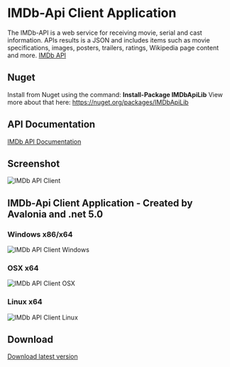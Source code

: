 # IMDb-Api Client Application
The IMDb-API is a web service for receiving movie, serial and cast information. APIs results is a JSON and includes items such as movie specifications, images, posters, trailers, ratings, Wikipedia page content and more. [IMDb API](https://imdb-api.com)

## Nuget
Install from Nuget using the command: **Install-Package IMDbApiLib** View more about that here:  https://nuget.org/packages/IMDbApiLib

## API Documentation
[IMDb API Documentation](https://imdb-api.com/api)

## Screenshot
![IMDb API Client](https://imdb-api.com/img/imdb-api-client.png "IMDb API Client")

## IMDb-Api Client Application - Created by Avalonia and .net 5.0
### Windows x86/x64
![IMDb API Client Windows](https://imdb-api.com/img/imdb-api-client-windows.png "IMDb API Client Windows")

### OSX x64
![IMDb API Client OSX](https://imdb-api.com/img/imdb-api-client-osx.png "IMDb API Client OSX")

### Linux x64
![IMDb API Client Linux](https://imdb-api.com/img/imdb-api-client-linux.png "IMDb API Client Linux")


## Download
[Download latest version](https://github.com/IMDb-API/IMDbApiClient/releases)